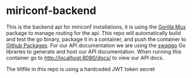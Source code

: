 # miriconf-backend

This is the backend api for miriconf installations, it is using the [Gorilla Mux](https://github.com/gorilla/mux) package to manage routing for the api. This repo will automatically build and test the go binary, package it in a container, and push the container to [Github Packages](https://github.com/orgs/MiriConf/packages?repo_name=miriconf-backend). For our API documentation we are using the [swaggo](https://github.com/swaggo) Go libraries to generate and host our API documentation. When running this container go to [http://localhost:8080/docs/](http://localhost:8080/docs/) to view our API docs.

The tiltfile in this repo is using a hardcoded JWT token secret